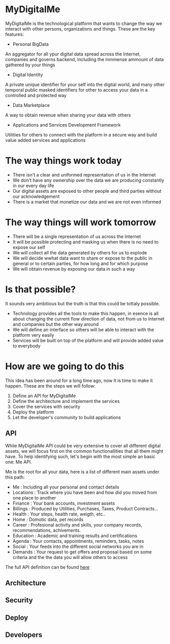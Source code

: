 # MyDigitalMe

MyDigitalMe is the technological platform that wants to change the way we interact with other persons, organizations and things. These are the key features:

* Personal BigData 

An aggregator for all ypur digital data spread across the Internet, companies and governs backend, including the inmmense ammount of data gathered by your things

* Digital Identity

A private unique identifier for your self into the digital world, and many other temporal public masked identifiers for other to access your data in a controlled and protected way

* Data Marketplace

A way to obtain revenue when sharing your data with others

* Applications and Services Development Framework 

Utilities for others to connect with the platform in a secure way and build value added services and applications

# The way things work today
* There isn't a clear and uniformed representation of us in the Internet
* We don't have any ownership over the data we are producing constantly in our every day life
* Our digital assets are exposed to other people and third parties without our acknowledgement
* There is a market that monetize our data and we are not even informed

# The way things will work tomorrow
* There will be a single representation of us across the Internet
* It will be possible protecting and masking us when there is no need to expose our self
* We will collect all the data generated by others for us to explode
* We will decide wwhat data want to share or expose to the public in general or to certain parties, for how long and for which purpose
* We will obtain revenue by exposing our data in such a way

# Is that possible?
It sounds very ambitious but the truth is that this could be tottaly possible.

- Technology provides all the tools to make this happen, in esence is all about changing the current flow direction of data, not from us to Internet and companies but the other way around
- We will define an interface so others will be able to interact with the platform very easily
- Services will be built on top of the platform and will provide added value to everybody

# How are we going to do this
This idea has been around for a long time ago, now it is time to make it happen. These are the steps we will follow:

 1. Define an API for MyDigitalMe
 2. Define the architecture and implement the services
 3. Cover the services with security
 4. Deploy the platform
 5. Let the developer's community to build applications
 
## API
 While MyDigitalMe API could be very extensive to cover all different digital assets, we will focus first on the common functionallities that all them might have. To help identifying such, let's begin with the most simple an basic one: Me API.
 
 Me is the root for all your data, here is a list of different main assets under this path:

 
 - Me          : Including all your personal and contact details               
 - Locations   : Track where you have been and how did you moved from one place to another                                     
 - Finance     : Your bank accounts, investment assets                         
 - Billings    : Produced by Utilities, Purchases, Taxes, Product Contracts... 
 - Health      : Your steps, health rate, weigth, etc..                                                            
 - Home        : Domotic data, pet records                                                             
 - Career      : Profesional activity and skills, your company records, recommendations, achivements.
 - Education   : Academic and training results and certifications                                                             
 - Agenda      : Your contacts, appointments, reminders, tasks, notes
 - Social      : Your feeds into the different social networks you are in
 - Demands     : Your request to get offers and proposal based on some criteria and the the data you will allow others to access 
 
 The full API definition can be found [here](https://github.com/albertpul/mydigitalme/blob/master/apiary.apib)
 
## Architecture
 
## Security
 
## Deploy
 
## Developers



